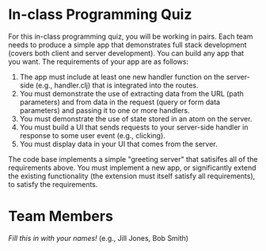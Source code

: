 # In-class Programming Quiz

For this in-class programming quiz, you will be working in pairs. Each team needs to produce a simple app that demonstrates
full stack development (covers both client and server development). You can build any app that you want. The requirements
of your app are as follows:

  1. The app must include at least one new handler function on the server-side (e.g., handler.clj) that is integrated
     into the routes.
  2. You must demonstrate the use of extracting data from the URL (path parameters) and from data in the request (query or 
     form data parameters) and passing it to one or more handlers.
  3. You must demonstrate the use of state stored in an atom on the server.
  4. You must build a UI that sends requests to your server-side handler in response to some user event (e.g., clicking).
  5. You must display data in your UI that comes from the server.
  
The code base implements a simple "greeting server" that satisifes all of the requirements above. You must implement a new app, or significantly extend the existing functionality (the extension must itself satisfy all requirements), to satisfy the requirements.
  
# Team Members
*Fill this in with your names!*
(e.g., Jill Jones, Bob Smith)

